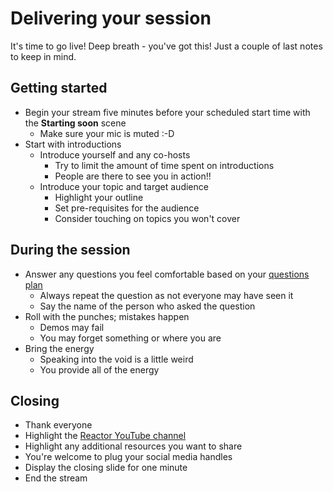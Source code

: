 # Delivering your session

It's time to go live! Deep breath - you've got this! Just a couple of last notes to keep in mind.

## Getting started

- Begin your stream five minutes before your scheduled start time with the **Starting soon** scene
  - Make sure your mic is muted :-D
- Start with introductions
  - Introduce yourself and any co-hosts
    - Try to limit the amount of time spent on introductions
    - People are there to see you in action!!
  - Introduce your topic and target audience
    - Highlight your outline
    - Set pre-requisites for the audience
    - Consider touching on topics you won't cover

## During the session

- Answer any questions you feel comfortable based on your [questions plan](./preparing-your-session.md#Preparing-for-questions)
  - Always repeat the question as not everyone may have seen it
  - Say the name of the person who asked the question
- Roll with the punches; mistakes happen
  - Demos may fail
  - You may forget something or where you are
- Bring the energy
  - Speaking into the void is a little weird
  - You provide all of the energy

## Closing

- Thank everyone
- Highlight the [Reactor YouTube channel](https://www.youtube.com/microsoftreactor)
- Highlight any additional resources you want to share
- You're welcome to plug your social media handles
- Display the closing slide for one minute
- End the stream
